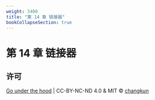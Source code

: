 ```yaml
---
weight: 3400
title: "第 14 章 链接器"
bookCollapseSection: true
---
```


# 第 14 章 链接器

<!-- - [14.1 初始化](./init.md) -->
<!-- - [14.2 模块链接](./link.md) -->
<!-- - [14.3 目标文件](./obj.md) -->
<!-- - [14.4 plugin 包](./plugin.md) -->

## 许可

[Go under the hood](https://github.com/changkun/go-under-the-hood) | CC-BY-NC-ND 4.0 & MIT &copy; [changkun](https://changkun.de)